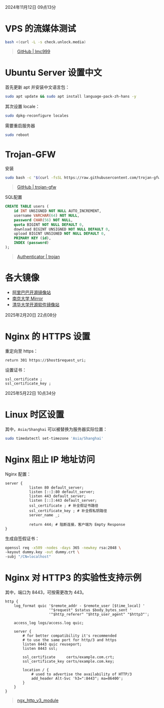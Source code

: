 2024年11月12日 09点13分

# VPS 的流媒体测试

```bash
bash <(curl -L -s check.unlock.media)
```
> [GitHub \| lmc999](https://github.com/lmc999/RegionRestrictionCheck.git)

# Ubuntu Server 设置中文

首先更新 apt 并安装中文语言包：
```bash
sudo apt update && sudo apt install language-pack-zh-hans -y
```

其次设置 locale：
```bash
sudo dpkg-reconfigure locales
```

需要重启服务器
```bash
sudo reboot
```

# Trojan-GFW

安装
```bash
sudo bash -c "$(curl -fsSL https://raw.githubusercontent.com/trojan-gfw/trojan-quickstart/master/trojan-quickstart.sh)"
```
> [GitHub \| trojan-gfw](https://github.com/trojan-gfw/trojan)

SQL配置
```sql
CREATE TABLE users (
    id INT UNSIGNED NOT NULL AUTO_INCREMENT,
    username VARCHAR(64) NOT NULL,
    password CHAR(56) NOT NULL,
    quota BIGINT NOT NULL DEFAULT 0,
    download BIGINT UNSIGNED NOT NULL DEFAULT 0,
    upload BIGINT UNSIGNED NOT NULL DEFAULT 0,
    PRIMARY KEY (id),
    INDEX (password)
);
```
> [Authenticator \| trojan](https://trojan-gfw.github.io/trojan/authenticator)

# 各大镜像

- [阿里巴巴开源镜像站](https://developer.aliyun.com/mirror/)
- [南京大学 Mirror](https://mirror.nju.edu.cn/)
- [清华大学开源软件镜像站](https://mirrors.tuna.tsinghua.edu.cn/)

2025年2月20日 22点08分

# Nginx 的 HTTPS 设置

重定向至 https：
```
return 301 https://$host$request_uri;
```

设置证书：
```
ssl_certificate ;
ssl_certificate_key ;
```

2025年5月22日 10点34分

# Linux 时区设置

其中，`Asia/Shanghai` 可以被替换为服务器实际位置：
```bash
sudo timedatectl set-timezone 'Asia/Shanghai'
```

# Nginx 阻止 IP 地址访问

Nginx 配置：
```
server {
           listen 80 default_server;
           listen [::]:80 default_server;
           listen 443 default_server;
           listen [::]:443 default_server;
           ssl_certificate ; # 补全假证书路径
           ssl_certificate_key ; # 补全假私钥路径
           server_name _;

           return 444; # 阻断连接，客户端为 Empty Response
}
```

生成自签假证书：
```bash
openssl req -x509 -nodes -days 365 -newkey rsa:2048 \
-keyout dummy.key -out dummy.crt \
-subj "/CN=localhost"
```

# Nginx 对 HTTP3 的实验性支持示例

其中，端口为 8443，可按需更改为 443。
```
http {
    log_format quic '$remote_addr - $remote_user [$time_local] '
                    '"$request" $status $body_bytes_sent '
                    '"$http_referer" "$http_user_agent" "$http3"';

    access_log logs/access.log quic;

    server {
        # for better compatibility it's recommended
        # to use the same port for http/3 and https
        listen 8443 quic reuseport;
        listen 8443 ssl;

        ssl_certificate     certs/example.com.crt;
        ssl_certificate_key certs/example.com.key;

        location / {
            # used to advertise the availability of HTTP/3
            add_header Alt-Svc 'h3=":8443"; ma=86400';
        }
    }
}
```

> [ngx_http_v3_module](https://nginx.org/en/docs/http/ngx_http_v3_module.html#example)

